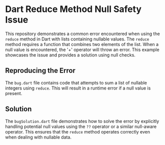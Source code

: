 # Dart Reduce Method Null Safety Issue

This repository demonstrates a common error encountered when using the `reduce` method in Dart with lists containing nullable values. The `reduce` method requires a function that combines two elements of the list.  When a null value is encountered, the '+' operator will throw an error. This example showcases the issue and provides a solution using null checks.

## Reproducing the Error

The `bug.dart` file contains code that attempts to sum a list of nullable integers using `reduce`.  This will result in a runtime error if a null value is present.

## Solution

The `bugSolution.dart` file demonstrates how to solve the error by explicitly handling potential null values using the `??` operator or a similar null-aware operator. This ensures that the `reduce` method operates correctly even when dealing with nullable data.
